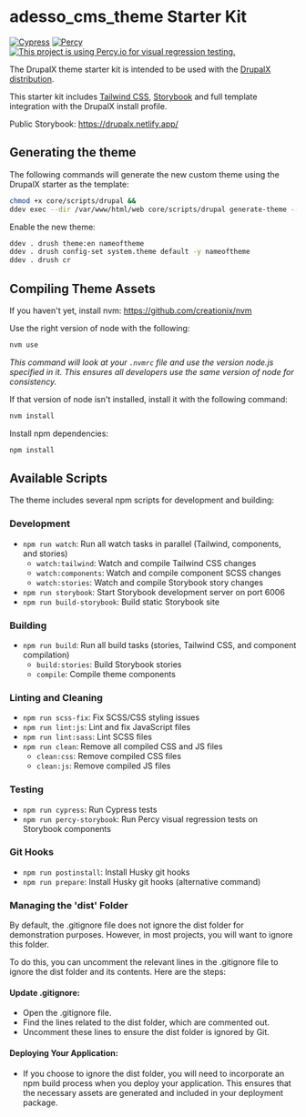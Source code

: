 # adesso_cms_theme Starter Kit

[![Cypress](https://github.com/drupalninja/adesso_cms_theme/actions/workflows/cypress-tests.yml/badge.svg)](https://github.com/drupalninja/adesso_cms_theme/actions/workflows/cypress-tests.yml)
[![Percy](https://github.com/drupalninja/adesso_cms_theme/actions/workflows/percy.yml/badge.svg)](https://github.com/drupalninja/adesso_cms_theme/actions/workflows/percy.yml)
[![This project is using Percy.io for visual regression testing.](https://percy.io/static/images/percy-badge.svg)](https://percy.io/62f323f4/DrupalX-Theme)

The DrupalX theme starter kit is intended to be used with the [DrupalX distribution](https://github.com/drupalninja/drupalx-project).

This starter kit includes [Tailwind CSS](https://tailwindcss.com/), [Storybook](https://storybook.js.org/) and full template integration with the DrupalX install profile.

Public Storybook: https://drupalx.netlify.app/

## Generating the theme

The following commands will generate the new custom theme using the DrupalX starter as the template:

```bash
chmod +x core/scripts/drupal &&
ddev exec --dir /var/www/html/web core/scripts/drupal generate-theme --starterkit=adesso_cms_theme nameoftheme
```

Enable the new theme:
```bash
ddev . drush theme:en nameoftheme
ddev . drush config-set system.theme default -y nameoftheme
ddev . drush cr
```

## Compiling Theme Assets

If you haven't yet, install nvm:
https://github.com/creationix/nvm

Use the right version of node with the following:
```bash
nvm use
```

_This command will look at your `.nvmrc` file and use the
version node.js specified in it. This ensures all developers
use the same version of node for consistency._

If that version of node isn't installed, install it with the following command:
```bash
nvm install
```

Install npm dependencies:
```bash
npm install
```

## Available Scripts

The theme includes several npm scripts for development and building:

### Development
- `npm run watch`: Run all watch tasks in parallel (Tailwind, components, and stories)
  - `watch:tailwind`: Watch and compile Tailwind CSS changes
  - `watch:components`: Watch and compile component SCSS changes
  - `watch:stories`: Watch and compile Storybook story changes
- `npm run storybook`: Start Storybook development server on port 6006
- `npm run build-storybook`: Build static Storybook site

### Building
- `npm run build`: Run all build tasks (stories, Tailwind CSS, and component compilation)
  - `build:stories`: Build Storybook stories
  - `compile`: Compile theme components

### Linting and Cleaning
- `npm run scss-fix`: Fix SCSS/CSS styling issues
- `npm run lint:js`: Lint and fix JavaScript files
- `npm run lint:sass`: Lint SCSS files
- `npm run clean`: Remove all compiled CSS and JS files
  - `clean:css`: Remove compiled CSS files
  - `clean:js`: Remove compiled JS files

### Testing
- `npm run cypress`: Run Cypress tests
- `npm run percy-storybook`: Run Percy visual regression tests on Storybook components

### Git Hooks
- `npm run postinstall`: Install Husky git hooks
- `npm run prepare`: Install Husky git hooks (alternative command)

### Managing the 'dist' Folder

By default, the .gitignore file does not ignore the dist folder for demonstration purposes. However, in most projects, you will want to ignore this folder.

To do this, you can uncomment the relevant lines in the .gitignore file to ignore the dist folder and its contents. Here are the steps:

#### Update .gitignore:
* Open the .gitignore file.
* Find the lines related to the dist folder, which are commented out.
* Uncomment these lines to ensure the dist folder is ignored by Git.

#### Deploying Your Application:
* If you choose to ignore the dist folder, you will need to incorporate an npm build process when you deploy your application. This ensures that the necessary assets are generated and included in your deployment package.
